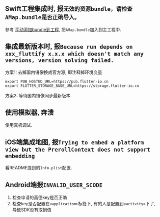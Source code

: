 ## Swift工程集成时, 报`无效的资源bundle，请检查AMap.bundle是否正确导入。`
参考 [手动添加bundle到工程](https://lbs.amap.com/api/ios-sdk/guide/create-project/manual-configuration), 把`AMap.bundle`加入到主工程中.

## 集成最新版本时, 报`Because run depends on xxx_fluttify x.x.x which doesn't match any versions, version solving failed.`
方案1: 去掉国内镜像换成官方源, 即注释掉环境变量
```shell script
export PUB_HOSTED_URL=https://pub.flutter-io.cn
export FLUTTER_STORAGE_BASE_URL=https://storage.flutter-io.cn
```
方案2: 等待国内镜像同步最新版本.

## 使用模拟器, 奔溃
使用真机调试.

## iOS端集成地图, 报`Trying to embed a platform view but the PrerollContext does not support embedding`
看README提到的`Info.plist`配置.

## Android端报`INVALID_USER_SCODE`
1. 检查申请的高德key是否正确
2. 检查key是否配置在`<application>`标签下, 有的人是配置到`<activity>`下了, 导致SDK没有取到值
 